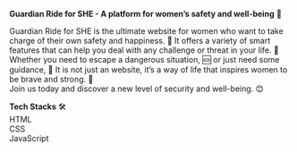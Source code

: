 **Guardian Ride for SHE - A platform for women’s safety and well-being** 💖

Guardian Ride for SHE is the ultimate website for women who want to take charge of their own safety and happiness. 💖 It offers a variety of smart features that can help you deal with any challenge or threat in your life. 🙌 Whether you need to escape a dangerous situation, 🆘 or just need some guidance, 🙏 It is not just an website, it’s a way of life that inspires women to be brave and strong. 💪  
Join us today and discover a new level of security and well-being. 😊

**Tech Stacks** 🛠️  
HTML  
CSS  
JavaScript

